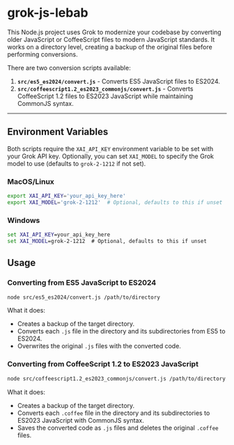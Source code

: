 # grok-js-lebab

This Node.js project uses Grok to modernize your codebase by converting older JavaScript or CoffeeScript files to modern JavaScript standards. It works on a directory level, creating a backup of the original files before performing conversions.

There are two conversion scripts available:

1. **`src/es5_es2024/convert.js`** - Converts ES5 JavaScript files to ES2024.
2. **`src/coffeescript1.2_es2023_commonjs/convert.js`** - Converts CoffeeScript 1.2 files to ES2023 JavaScript while maintaining CommonJS syntax.

---

## Environment Variables

Both scripts require the `XAI_API_KEY` environment variable to be set with your Grok API key. Optionally, you can set `XAI_MODEL` to specify the Grok model to use (defaults to `grok-2-1212` if not set).

### MacOS/Linux

```bash
export XAI_API_KEY='your_api_key_here'
export XAI_MODEL='grok-2-1212'  # Optional, defaults to this if unset
```

### Windows

```cmd
set XAI_API_KEY=your_api_key_here
set XAI_MODEL=grok-2-1212  # Optional, defaults to this if unset
```

## Usage

### Converting from ES5 JavaScript to ES2024

```bash
node src/es5_es2024/convert.js /path/to/directory
```

What it does:
- Creates a backup of the target directory.
- Converts each `.js` file in the directory and its subdirectories from ES5 to ES2024.
- Overwrites the original `.js` files with the converted code.

### Converting from CoffeeScript 1.2 to ES2023 JavaScript

```bash
node src/coffeescript1.2_es2023_commonjs/convert.js /path/to/directory
```

What it does:
- Creates a backup of the target directory.
- Converts each `.coffee` file in the directory and its subdirectories to ES2023 JavaScript with CommonJS syntax.
- Saves the converted code as `.js` files and deletes the original `.coffee` files.
